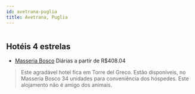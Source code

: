 ```yaml
---
id: avetrana-puglia
title: Avetrana, Puglia
---
```


<center><img src="http://photos.hotelbeds.com/giata/32/323526/323526a_hb_a_036.jpg" alt="" /></center>


## Hotéis 4 estrelas

-    [Masseria Bosco](https://www.hurb.com/hoteis/avetrana/masseria-bosco-JNP-JP260395?cmp=18055) Diárias a partir de R$408.04
   > Este agradável hotel fica em Torre del Greco. Estão disponíveis, no Masseria Bosco 34 unidades para conveniência dos hóspedes. Este alojamento não é amigo dos animais. 
